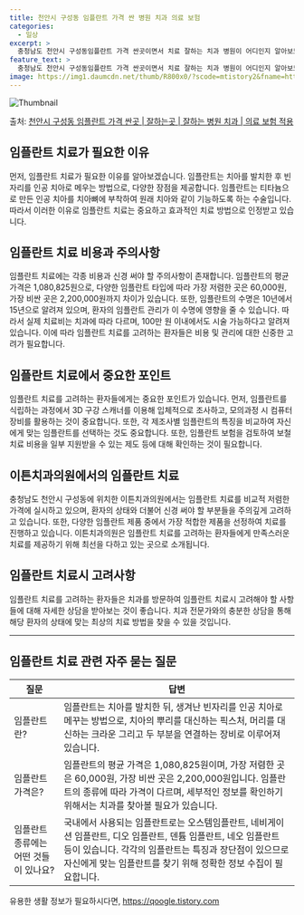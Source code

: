 ```yaml
---
title: 천안시 구성동 임플란트 가격 싼 병원 치과 의료 보험
categories:
  - 일상
excerpt: >
  충청남도 천안시 구성동임플란트 가격 싼곳이면서 치료 잘하는 치과 병원이 어디인지 알아보도록 하겠습니다. 충청남도 천안시 구성동에 위치한 이튼치과의원 순서대로 안내 드리며, 임플란트 치료시 신경써야 할 부분 또한 같이 공유 드리겠습니다.2024년 임플란트 가격 살펴보기 👈 클릭임플란트 평균 가격이튼치과의원표 내에 있는 전화 번호를 클릭 하시면 이튼치과의원로 바로 전화 연결 됩니다.분류주소전화번호치과의원충청남도 천안시 동남구 충절로 273, 2층 (구성동)📞041-566-2880로 전화하기이튼치과의원 위치 확인하기 👈 클릭요일운영시간월요일09:30~18:30화요일09:30~18:30수요일09:30~18:30목요일14:00~18:30금요일09:30~18:30토요일09:30..
feature_text: >
  충청남도 천안시 구성동임플란트 가격 싼곳이면서 치료 잘하는 치과 병원이 어디인지 알아보도록 하겠습니다. 충청남도 천안시 구성동에 위치한 이튼치과의원 순서대로 안내 드리며, 임플란트 치료시 신경써야 할 부분 또한 같이 공유 드리겠습니다.2024년 임플란트 가격 살펴보기 👈 클릭임플란트 평균 가격이튼치과의원표 내에 있는 전화 번호를 클릭 하시면 이튼치과의원로 바로 전화 연결 됩니다.분류주소전화번호치과의원충청남도 천안시 동남구 충절로 273, 2층 (구성동)📞041-566-2880로 전화하기이튼치과의원 위치 확인하기 👈 클릭요일운영시간월요일09:30~18:30화요일09:30~18:30수요일09:30~18:30목요일14:00~18:30금요일09:30~18:30토요일09:30..
image: https://img1.daumcdn.net/thumb/R800x0/?scode=mtistory2&fname=https%3A%2F%2Fblog.kakaocdn.net%2Fdn%2FqhayU%2FbtsGZv5Q1P4%2FHK0XZkWrJ2iBzTOe5FzgDk%2Fimg.webp
---
```


![Thumbnail](https://img1.daumcdn.net/thumb/R800x0/?scode=mtistory2&fname=https%3A%2F%2Fblog.kakaocdn.net%2Fdn%2FqhayU%2FbtsGZv5Q1P4%2FHK0XZkWrJ2iBzTOe5FzgDk%2Fimg.webp)

<p>출처: <a href="https://qoogle.tistory.com/7121" rel="dofollow">천안시 구성동 임플란트 가격 싼곳 | 잘하는곳 | 잘하는 병원 치과 | 의료 보험 적용</a> </p>

## 임플란트 치료가 필요한 이유

먼저, 임플란트 치료가 필요한 이유를 알아보겠습니다. 임플란트는 치아를 발치한 후 빈 자리를 인공 치아로 메우는 방법으로, 다양한 장점을
제공합니다. 임플란트는 티타늄으로 만든 인공 치아를 치아뼈에 부착하여 원래 치아와 같이 기능하도록 하는 수술입니다. 따라서 이러한 이유로
임플란트 치료는 중요하고 효과적인 치료 방법으로 인정받고 있습니다.

## 임플란트 치료 비용과 주의사항

임플란트 치료에는 각종 비용과 신경 써야 할 주의사항이 존재합니다. 임플란트의 평균 가격은 1,080,825원으로, 다양한 임플란트 타입에
따라 가장 저렴한 곳은 60,000원, 가장 비싼 곳은 2,200,000원까지 차이가 있습니다. 또한, 임플란트의 수명은 10년에서
15년으로 알려져 있으며, 환자의 임플란트 관리가 이 수명에 영향을 줄 수 있습니다. 따라서 실제 치료비는 치과에 따라 다르며, 100만 원
이내에서도 시술 가능하다고 알려져 있습니다. 이에 따라 임플란트 치료를 고려하는 환자들은 비용 및 관리에 대한 신중한 고려가 필요합니다.

## 임플란트 치료에서 중요한 포인트

임플란트 치료를 고려하는 환자들에게는 중요한 포인트가 있습니다. 먼저, 임플란트를 식립하는 과정에서 3D 구강 스캐너를 이용해 입체적으로
조사하고, 모의과정 시 컴퓨터 장비를 활용하는 것이 중요합니다. 또한, 각 제조사별 임플란트의 특징을 비교하여 자신에게 맞는 임플란트를
선택하는 것도 중요합니다. 또한, 임플란트 보험을 검토하여 보철치료 비용을 일부 지원받을 수 있는 제도 등에 대해 확인하는 것이 필요합니다.

## 이튼치과의원에서의 임플란트 치료

충청남도 천안시 구성동에 위치한 이튼치과의원에서는 임플란트 치료를 비교적 저렴한 가격에 실시하고 있으며, 환자의 상태와 더불어 신경 써야 할
부분들을 주의깊게 고려하고 있습니다. 또한, 다양한 임플란트 제품 중에서 가장 적합한 제품을 선정하여 치료를 진행하고 있습니다.
이튼치과의원은 임플란트 치료를 고려하는 환자들에게 만족스러운 치료를 제공하기 위해 최선을 다하고 있는 곳으로 소개됩니다.

## 임플란트 치료시 고려사항

임플란트 치료를 고려하는 환자들은 치과를 방문하여 임플란트 치료시 고려해야 할 사항들에 대해 자세한 상담을 받아보는 것이 좋습니다. 치과
전문가와의 충분한 상담을 통해 해당 환자의 상태에 맞는 최상의 치료 방법을 찾을 수 있을 것입니다.

* * *

## 임플란트 치료 관련 자주 묻는 질문

**질문** | **답변**  
---|---  
임플란트란? | 임플란트는 치아를 발치한 뒤, 생겨난 빈자리를 인공 치아로 메꾸는 방법으로, 치아의 뿌리를 대신하는 픽스처, 머리를 대신하는 크라운 그리고 두 부분을 연결하는 장비로 이루어져 있습니다.  
임플란트 가격은? | 임플란트의 평균 가격은 1,080,825원이며, 가장 저렴한 곳은 60,000원, 가장 비싼 곳은 2,200,000원입니다. 임플란트의 종류에 따라 가격이 다르며, 세부적인 정보를 확인하기 위해서는 치과를 찾아볼 필요가 있습니다.  
임플란트 종류에는 어떤 것들이 있나요? | 국내에서 사용되는 임플란트로는 오스템임플란트, 네비게이션 임플란트, 디오 임플란트, 덴튬 임플란트, 네오 임플란트 등이 있습니다. 각각의 임플란트는 특징과 장단점이 있으므로 자신에게 맞는 임플란트를 찾기 위해 정확한 정보 수집이 필요합니다.  
  


 

유용한 생활 정보가 필요하시다면, <a href="https://qoogle.tistory.com" rel="dofollow">https://qoogle.tistory.com</a>


